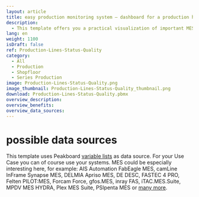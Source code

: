 ```yaml
---
layout: article
title: easy production monitoring system – dashboard for a production hall
description: 
  - This template offers you a practical visualization of important MES data of your machines. It provides an overview of production data, shows the number of pieces already produced and deviations from the target quantity. It can also be used for quality control through real-time error messages and the display of faulty production and downtimes. The high degree of individualization of our templates offers you a maximum of flexibility in your factory. Download now!
lang: en
weight: 1100
isDraft: false
ref: Production-Lines-Status-Quality
category:
  - All
  - Production
  - Shopfloor
  - Series Production
image: Production-Lines-Status-Quality.png
image_thumbnail: Production-Lines-Status-Quality_thumbnail.png
download: Production-Lines-Status-Quality.pbmx
overview_description:
overview_benefits:
overview_data_sources:
---
```

# possible data sources
This template uses Peakboard [variable lists](https://help.peakboard.com/scripting/en-variables.html) as data source. For your Use Case you can of course use your systems. MES could be especially interesting here, for example: AIS Automation FabEagle MES, camLine InFrame Synapse MES, DELMIA Apriso MES, DE DESC, FASTEC 4 PRO, Felten PILOT:MES, Forcam Force, gfos.MES, inray FAS, iTAC.MES.Suite, MPDV MES HYDRA, Plex MES Suite, PSIpenta MES or [many more](https://peakboard.com/en/interfaces/).
